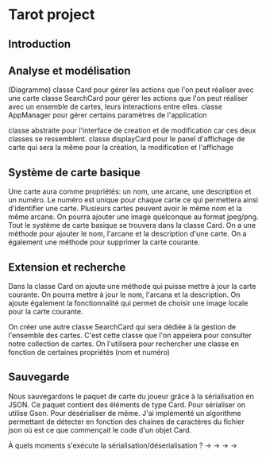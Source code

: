 # Tarot project

## Introduction


## Analyse et modélisation
(Diagramme)
classe Card pour gérer les actions que l'on peut réaliser avec une carte
classe SearchCard pour gérer les actions que l'on peut réaliser avec un ensemble de cartes, leurs interactions entre elles.
classe AppManager pour gérer certains paramètres de l'application

classe abstraite pour l'interface de creation et de modification car ces deux classes se ressemblent.
classe displayCard pour le panel d'affichage de carte qui sera la même pour la création, la modification et l'affichage

## Système de carte basique
Une carte aura comme propriétés: un nom, une arcane, une description et un numéro.
Le numéro est unique pour chaque carte ce qui permettera ainsi d'identifier une carte.
Plusieurs cartes peuvent avoir le même nom et la même arcane.
On pourra ajouter une image quelconque au format jpeg/png.
Tout le système de carte basique se trouvera dans la classe Card.
On a une méthode pour ajouter le nom, l'arcane et la description d'une carte.
On a également une méthode pour supprimer la carte courante.

## Extension et recherche
Dans la classe Card on ajoute une méthode qui puisse mettre à jour la carte courante.
On pourra mettre à jour le nom, l'arcana et la description.
On ajoute également la fonctionnalité qui permet de choisir une image locale pour la carte courante.

On créer une autre classe SearchCard qui sera dédiée à la gestion de l'ensemble des cartes.
C'est cette classe que l'on appelera pour consulter notre collection de cartes. On l'utilisera pour rechercher une classe en fonction de certaines propriétés (nom et numéro)

## Sauvegarde
Nous sauvegardons le paquet de carte du joueur grâce à la sérialisation en JSON.
Ce paquet contient des éléments de type Card.
Pour sérialiser on utilise Gson.
Pour désérialiser de même. J'ai implémenté un algorithme permettant de détecter en fonction des chaines de caractères du fichier json où est ce que commençait le code d'un objet Card.

À quels moments s'exécute la sérialisation/déserialisation ?
->
->
->
-> 
